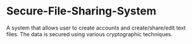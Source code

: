 # Secure-File-Sharing-System

A system that allows user to create accounts and create/share/edit text files. The data is secured using various cryptographic techniques.
